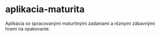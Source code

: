 # aplikacia-maturita
Aplikácia so spracovanými maturitnými zadaniami a rôznymi zábavnými hrami na opakovanie.
